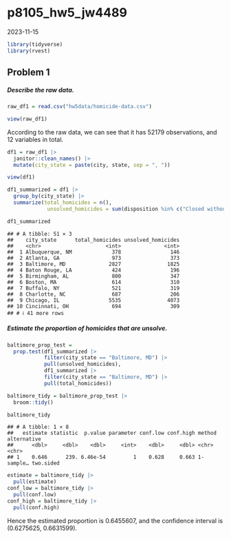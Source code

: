 p8105_hw5_jw4489
================
2023-11-15

``` r
library(tidyverse)
library(rvest)
```

## Problem 1

##### Describe the raw data.

``` r
raw_df1 = read.csv("hw5data/homicide-data.csv")

view(raw_df1)
```

According to the raw data, we can see that it has 52179 observations,
and 12 variables in total.

``` r
df1 = raw_df1 |> 
  janitor::clean_names() |> 
  mutate(city_state = paste(city, state, sep = ", "))

view(df1)
```

``` r
df1_summarized = df1 |>
  group_by(city_state) |>
  summarize(total_homicides = n(),
             unsolved_homicides = sum(disposition %in% c("Closed without arrest", "Open/No arrest")))

df1_summarized
```

    ## # A tibble: 51 × 3
    ##    city_state      total_homicides unsolved_homicides
    ##    <chr>                     <int>              <int>
    ##  1 Albuquerque, NM             378                146
    ##  2 Atlanta, GA                 973                373
    ##  3 Baltimore, MD              2827               1825
    ##  4 Baton Rouge, LA             424                196
    ##  5 Birmingham, AL              800                347
    ##  6 Boston, MA                  614                310
    ##  7 Buffalo, NY                 521                319
    ##  8 Charlotte, NC               687                206
    ##  9 Chicago, IL                5535               4073
    ## 10 Cincinnati, OH              694                309
    ## # ℹ 41 more rows

##### Estimate the proportion of homicides that are unsolve.

``` r
baltimore_prop_test = 
  prop.test(df1_summarized |>
            filter(city_state == "Baltimore, MD") |>
            pull(unsolved_homicides),
            df1_summarized |>
            filter(city_state == "Baltimore, MD") |>
            pull(total_homicides))

baltimore_tidy = baltimore_prop_test |>
  broom::tidy()

baltimore_tidy
```

    ## # A tibble: 1 × 8
    ##   estimate statistic  p.value parameter conf.low conf.high method    alternative
    ##      <dbl>     <dbl>    <dbl>     <int>    <dbl>     <dbl> <chr>     <chr>      
    ## 1    0.646      239. 6.46e-54         1    0.628     0.663 1-sample… two.sided

``` r
estimate = baltimore_tidy |>
  pull(estimate)
conf_low = baltimore_tidy |>
  pull(conf.low)
conf_high = baltimore_tidy |>
  pull(conf.high)
```

Hence the estimated proportion is 0.6455607, and the confidence interval
is (0.6275625, 0.6631599).
